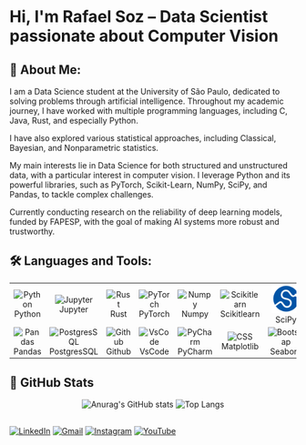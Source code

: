 # Hi, I'm Rafael Soz – Data Scientist passionate about Computer Vision

## 🔎 About Me:
I am a Data Science student at the University of São Paulo, dedicated to solving problems through artificial intelligence. Throughout my academic journey, I have worked with multiple programming languages, including C, Java, Rust, and especially Python.

I have also explored various statistical approaches, including Classical, Bayesian, and Nonparametric statistics.

My main interests lie in Data Science for both structured and unstructured data, with a particular interest in computer vision. I leverage Python and its powerful libraries, such as PyTorch, Scikit-Learn, NumPy, SciPy, and Pandas, to tackle complex challenges.

Currently conducting research on the reliability of deep learning models, funded by FAPESP, with the goal of making AI systems more robust and trustworthy.

## 🛠️ Languages and Tools:
<div align="center">
  <table>
    <tr>
      <td align="center" width="96">
        <img align="center" alt="Python" height="50" width="50" src="https://cdn.jsdelivr.net/gh/devicons/devicon@latest/icons/python/python-original.svg">
        <br>Python
      </td>
      <td align="center" width="96">
        <img align="center" alt="Jupyter" height="50" width="50" src="https://cdn.jsdelivr.net/gh/devicons/devicon@latest/icons/jupyter/jupyter-original-wordmark.svg"> 
        <br>Jupyter
      </td>
      <td align="center" width="96">
        <img src="https://img.icons8.com/?size=100&id=XWesbnSd4AUa&format=png&color=FFFFFF" width="50" height="50" alt="Rust" />
        <br>Rust
      </td>
      <td align="center" width="96">
          <img align="center" alt="PyTorch" height="50" width="60" src="https://cdn.jsdelivr.net/gh/devicons/devicon@latest/icons/pytorch/pytorch-original.svg">
        <br>PyTorch
      </td>
      <td align="center" width="96">
        <img src="https://img.icons8.com/?size=100&id=aR9CXyMagKIS&format=png&color=000000" width="50" height="50" alt="Numpy" />
        <br>Numpy
      </td>
      <td align="center" width="96">
        <img align="center" alt="Scikitlearn" height="50" width="50" src="https://cdn.jsdelivr.net/gh/devicons/devicon@latest/icons/scikitlearn/scikitlearn-original.svg">
        <br>Scikitlearn
      </td>
      <td align="center" width="96">
        <img src="https://raw.githubusercontent.com/scipy/scipy/main/doc/source/_static/logo.svg" width="50" height="50" alt="SciPy" />
        <br>SciPy
      </td>
       <td align="center" width="96">
        <img src="https://github.com/statsmodels/statsmodels/blob/main/docs/source/images/statsmodels-favicon-base.svg" width="45" height="45" alt="Statsmodels" />
        <br>Statsmodels
      </td>
    </tr>
    <tr>
      <td align="center" width="96">
        <img src="https://img.icons8.com/?size=100&id=xSkewUSqtErH&format=png&color=000000" width="50" height="50" alt="Pandas" />
        <br>Pandas
      </td>
      <td align="center" width="96">
        <img src="https://github.com/Rafaelsoz/Rafaelsoz/assets/89589108/bfece153-c09c-45e0-b2c8-645eefb0acc0" width="50" height="50" alt="PostgresSQL" />
        <br>PostgresSQL
      </td>
      <td align="center" width="96">
        <img src="https://skillicons.dev/icons?i=github" width="50" height="50" alt="Github" />
        <br>Github
      </td>
      <td align="center" width="96">
        <img src="https://github.com/Rafaelsoz/Rafaelsoz/assets/89589108/1dad3cfb-2e1d-4bbe-b068-c1c5f9284c49" width="45" height="45" alt="VsCode" />
        <br>VsCode
      </td>
      <td align="center" width="96">
        <img src="https://github.com/Rafaelsoz/Rafaelsoz/assets/89589108/9b30e4fe-7def-4a00-bf7d-496416785ca2" width="45" height="45" alt="PyCharm" />
        <br>PyCharm
      </td>
      <td align="center" width="96">
        <img src="https://github.com/Rafaelsoz/Rafaelsoz/assets/89589108/59f9e977-bfe7-4532-bf82-327a8b24fac9" width="50" height="50" alt="CSS" />
        <br>Matplotlib
      </td>
      <td align="center" width="96">
        <img src="https://seaborn.pydata.org/_images/logo-mark-lightbg.svg" width="60" height="60" alt="Bootstrap" />
        <br>Seaborn
      </td>
      <td align="center" width="96">
        <img src="https://github.com/Rafaelsoz/Rafaelsoz/assets/89589108/87411073-0d75-4e39-81ce-669ca246d8e3" width="45" height="45" alt="Ploty" />
        <br>Ploty
      </td>
    </tr>
  </table>
</div>

## 🚀 GitHub Stats
<div align="center">
  <img height="160em" src="https://github-readme-stats.vercel.app/api?username=rafaelsoz&show_icons=true&theme=dark" alt="Anurag's GitHub stats" />
  <img height="160em" src="https://github-readme-stats.vercel.app/api/top-langs/?username=rafaelsoz&layout=compact&theme=dark" alt="Top Langs" />
</div>

## 
[![LinkedIn](https://img.shields.io/badge/linkedin-%230077B5.svg?style=for-the-badge&logo=linkedin&logoColor=white)](https://www.linkedin.com/in/rafael-soz-aa0167211/)
[![Gmail](https://img.shields.io/badge/Gmail-D14836?style=for-the-badge&logo=gmail&logoColor=white)](mailto:rafaels.souzasilv@gmail.com)
[![Instagram](https://img.shields.io/badge/Instagram-%23E4405F.svg?style=for-the-badge&logo=Instagram&logoColor=white)](https://www.instagram.com/rafaelsoz_/)
[![YouTube](https://img.shields.io/badge/YouTube-%23FF0000.svg?style=for-the-badge&logo=YouTube&logoColor=white)](https://www.youtube.com/channel/UCw2a5_Crs1SUWCaq4I_Bm7g)

<!---
Rafaelsoz/Rafaelsoz is a ✨ special ✨ repository because its `README.md` (this file) appears on your GitHub profile.
You can click the Preview link to take a look at your changes.
--->
